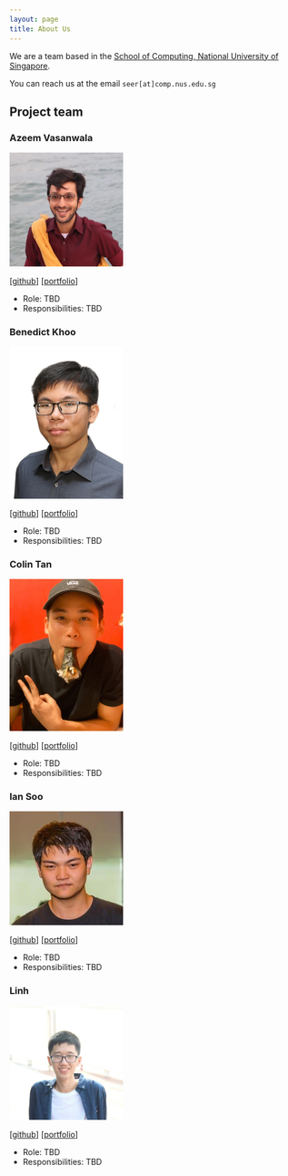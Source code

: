 ```yaml
---
layout: page
title: About Us
---
```


We are a team based in the [School of Computing, National University of Singapore](http://www.comp.nus.edu.sg).

You can reach us at the email `seer[at]comp.nus.edu.sg`

## Project team

### Azeem Vasanwala

<img src="images/team/azeem.jpg" width="200px">

[[github](https://github.com/DrWala)]
[[portfolio](team/azeem.md)]

* Role: TBD
* Responsibilities: TBD

### Benedict Khoo

<img src="images/team/benedict.jpg" width="200px">

[[github](https://github.com/benedictkhoomw)]
[[portfolio](team/benedict.md)]

* Role: TBD
* Responsibilities: TBD

### Colin Tan

<img src="images/team/colin.jpg" width="200px">

[[github](https://github.com/colintkn)] 
[[portfolio](team/colin.md)]

* Role: TBD
* Responsibilities: TBD

### Ian Soo

<img src="images/team/ian.jpg" width="200px">

[[github](https://github.com/stein414)]
[[portfolio](team/ian.md)]

* Role: TBD
* Responsibilities: TBD

### Linh

<img src="images/team/linh.jpg" width="200px">

[[github](https://github.com/cnlinh)]
[[portfolio](team/linh.md)]

* Role: TBD
* Responsibilities: TBD

